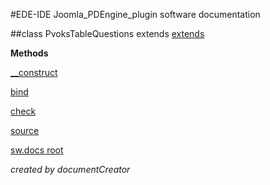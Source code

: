 #EDE-IDE Joomla_PDEngine_plugin
software documentation



##class PvoksTableQuestions extends [extends](extends.md)


**Methods**

[__construct](items/PvoksTableQuestions___construct.md)

[bind](items/PvoksTableQuestions_bind.md)

[check](items/PvoksTableQuestions_check.md)



[source](../../admin/tables/questions.php)

[sw.docs root](./)

*created by documentCreator*

